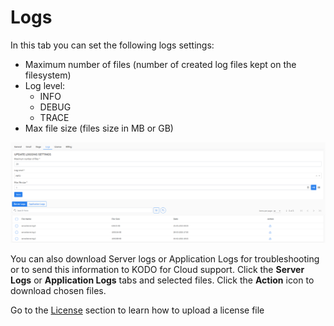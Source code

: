 # Logs

In this tab you can set the following logs settings:

* Maximum number of files (number of created log files kept on the filesystem)
* Log level:
  * INFO
  * DEBUG
  * TRACE
* Max file size (files size in MB or GB)

![](<../../../.gitbook/assets/image (29).png>)

You can also download Server logs or Application Logs for troubleshooting or to send this information to KODO for Cloud support. Click the **Server Logs** or **Application Logs** tabs and selected files. Click the **Action** icon to download chosen files.

Go to the [License](license.md) section to learn how to upload a license file
